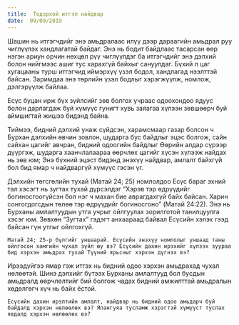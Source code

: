 ```yaml
---
title:  Тодорхой итгэл найдвар
date:  09/09/2019
---
```


Шашин нь итгэгчдийг энэ амьдралаас илүү дээр дараагийн амьдрал руу чиглүүлэх хандлагатай байдаг. Энэ нь бодит байдлаас тасарсан өөр нэгэн ариун орчин нөхцөл рүү чиглүүлдэг ба итгэгчдийг энэ дэлхий болон нийгмээс ашиг тус харахгүй байхыг сануулдаг. Бүхий л цаг хугацааны турш итгэгчид иймэрхүү үзэл бодол, хандлагад нээлттэй байсан. Заримдаа энэ төрлийн үзэл бодлыг хэрэгжүүлж, номлож, дэлгэрүүлж байлаа.

Есүс буцан ирж бүх зүйлсийг зөв болгох учраас одоохондоо ядуус болон дарлагдаж буй хүмүүс гунигт хувь заяагаа хүлээн зөвшөөрч буй аймшигтай жишээ бидэнд байна.

Тиймээ, бидний дэлхий унаж сүйдсэн, харамсмаар газар болсон ч Бурхан дэлхийн өвчин зовлон, шударга бус байдлыг эцэс болгож, сайн сайхан цагийг авчран, бидний одоогийн байдлыг Өөрийн алдар сүрээр дүүргэж, шударга хаанчлалаараа өөрчлөх цагийг хүсэн хүлээж найдах нь зөв юм; Энэ бүхний эцэст бидэнд энэхүү найдвар, амлалт байхгүй бол бид ямар ч найдваргүй хүмүүс гэсэн үг.

Дэлхийн төгсгөлийн тухай (Матай 24; 25) номлолдоо Есүс бараг эхний тал хэсэгт нь зугтах тухай дүрсэлдэг “Хэрэв тэр өдрүүдийг богиносгоогүйсэн бол нэг ч махан бие аврагдахгүй байх байсан. Харин сонгогдогсдын төлөө тэр өдрүүдийг богиносгоно” (Maтай 24:22). Энэ нь Бурханы амлалтуудын утга учрыг ойлгуулах зорилготой танилцуулга хэсэг юм. Зөвхөн “Зугтах” гэдэгт анхаараад байвал Есүсийн хэлэх гээд байсан гүн утгыг ойлгохгүй.

`Матай 24; 25-р бүлгийг уншаарай. Есүсийн энэхүү номлолыг уншаад таны ойлгосон хамгийн чухал зүйл юу вэ? Есүсийн дахин ирэхийг хүлээх зуураа бид хэрхэн амьдрах тухай Түүний ярьсныг хэрхэн дүгнэх вэ?`

Ирээдүйгээ ямар гэж итгэх нь бидний одоо хэрхэн амьдрахад чухал нөлөөтэй. Шинэ дэлхийг бүтээх Бурханы амлалтууд бол бусдын амьдралд өөрчлөлтийг бий болгож чадах бидний амжилттай амьдралын хөдөлгөгч хүч нь байх ёстой.

`Есүсийн дахин ирэлтийн амлалт, найдвар нь бидний одоо амьдарч буй байдалд хэрхэн нөлөөлөх вэ? Ялангуяа тусламж хэрэгтэй хүмүүст туслах явдалд хэрхэн нөлөөлөх вэ?`